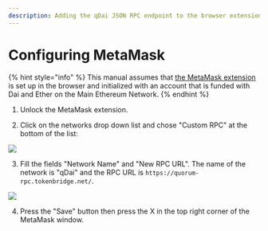```yaml
---
description: Adding the qDai JSON RPC endpoint to the browser extension
---
```


# Configuring MetaMask

{% hint style="info" %}
This manual assumes that [the MetaMask extension](https://metamask.io/) is set up in the browser and initialized with an account that is funded with Dai and Ether on the Main Ethereum Network.
{% endhint %}

1. Unlock the MetaMask extension.

2. Click on the networks drop down list and chose "Custom RPC" at the bottom of the list:

![](../../.gitbook/assets/image%20%2839%29.png)

3. Fill the fields "Network Name" and "New RPC URL". The name of the network is "qDai" and the RPC URL is `https://quorum-rpc.tokenbridge.net/`.

![](../../.gitbook/assets/image%20%2845%29.png)

4. Press the "Save" button then press the X in the top right corner of the MetaMask window.

